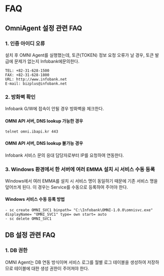 # FAQ

## OmniAgent 설정 관련 FAQ

### 1. 인증 아이디 오류

설치 후 OMNI Agent를 실행했는데, 토큰(TOKEN) 정보 요청 오류가 날 경우, 토큰 발급에 문제가 없는지 Infobank에문의한다.

```
TEL: +82-31-628-1500 
FAX: +82-31-628-1800 
URL: http://www.infobank.net 
E-mail: bizplus@infobank.net
```

### 2. 방화벽 확인

Infobank G/W에 접속이 안될 경우 방화벽을 체크한다.

#### OMNI API 서버, DNS lookup 가능한 경우

```
telnet omni.ibapi.kr 443
```

#### OMNI API 서버, DNS lookup 불가능 경우

Infobank 서비스 문의 응대 담당자로부터 IP를 요청하여 연동한다.

### 3. Windows 환경에서 한 서버에 여러 EMMA 설치 시 서비스 수동 등록

Windows에서 여러 EMMA를 설치 시 서비스 명이 동일하기 때문에 기존 서비스 명을 덮어쓰게 된다. 이 경우는 Service를 수동으로 등록하여 주어야 한다.

#### Windows 서비스 수동 등록 방법

```
- sc create OMNI_SVC1 binpath= "C:\Infobank\OMNI-1.0.0\omnisvc.exe" displayName= "OMNI_SVC1" type= own start= auto
- sc delete OMNI_SVC1
```

## DB 설정 관련 FAQ

### 1. DB 권한

OMNI Agent는 DB 연동 방식이며 서비스 로그를 월별 로그 테이블을 생성하여 저장하므로 테이블에 대한 생성 권한이 주어져야 한다.
